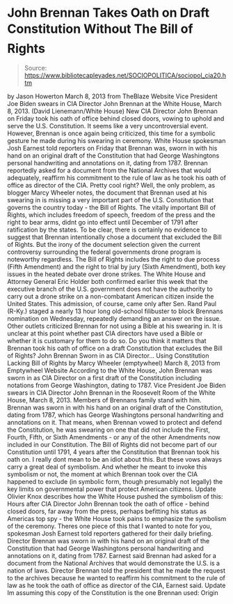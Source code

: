 # John Brennan Takes Oath on Draft Constitution Without The Bill of Rights

> Source: https://www.bibliotecapleyades.net/SOCIOPOLITICA/sociopol_cia20.htm

by Jason Howerton
March 8, 2013
from
TheBlaze Website
Vice President Joe
Biden swears in
CIA Director John Brennan at
the White House, March 8, 2013.
(David Lienemann/White House)
New CIA Director
John Brennan on Friday took his oath of
office behind closed doors, vowing to uphold and serve the U.S.
Constitution. It seems like a very uncontroversial event.
However, Brennan is once again
being criticized, this time for a symbolic gesture he made during his
swearing in ceremony.
White House spokesman Josh Earnest told
reporters on Friday that Brennan was,
sworn in with his hand on an original draft
of the Constitution that had George Washingtons personal handwriting
and annotations on it, dating from 1787.
Brennan reportedly asked for a document from the
National Archives that would adequately,
reaffirm his commitment to the rule of
law as he took his oath of office as director of the CIA.
Pretty cool right?
Well, the only problem,
as blogger Marcy Wheeler notes, the
document that Brennan used at his swearing in is missing a very important
part of the U.S. Constitution that governs the country today - the Bill of
Rights.
The vitally important Bill of Rights, which
includes freedom of speech, freedom of the press and the right to bear arms,
didnt go into effect until December of 1791 after ratification by the
states.
To be clear, there is certainly no evidence to
suggest that Brennan intentionally chose a document that excluded the Bill
of Rights. But the irony of the document selection given the current
controversy surrounding the federal governments drone program is noteworthy
regardless.
The Bill of Rights includes the right to due
process (Fifth Amendment) and the right to trial by jury (Sixth Amendment),
both key issues in the heated debate over drone strikes.
The White House and Attorney General Eric Holder
both
confirmed earlier this week that the executive branch of the U.S.
government does not have the authority to carry out a drone strike on a
non-combatant American citizen inside the United States.
This admission, of course, came only after Sen.
Rand Paul (R-Ky.)
staged a nearly 13 hour long old-school filibuster to block Brennans
nomination on Wednesday, repeatedly demanding an answer on the issue.
Other outlets
criticized Brennan for not using a Bible at his swearing in. It is
unclear at this point whether past CIA directors have used a Bible or
whether it is customary for them to do so.
Do you think it matters that Brennan took his
oath of office on a draft Constitution that excludes the Bill of Rights?
John Brennan Sworn in as CIA Director...
Using Constitution Lacking Bill of Rights
by Marcy Wheeler (emptywheel)
March 8, 2013
from
Emptywheel Website
According to the White House,
John Brennan
was sworn in as
CIA Director on a first draft of the
Constitution including notations from George Washington,
dating to 1787.
Vice President Joe Biden swears in CIA
Director John Brennan in the Roosevelt Room of the White House, March 8,
2013.
Members of Brennans family stand with him.
Brennan was sworn in with his hand on an original draft of the
Constitution, dating from 1787, which has George Washingtons personal
handwriting and annotations on it.
That means, when Brennan vowed to protect and
defend the Constitution, he was swearing on one that did not include the
First, Fourth, Fifth, or Sixth Amendments - or any of the other
Amendments now included in our Constitution.
The
Bill of Rights did not become part of our
Constitution until 1791, 4 years after the Constitution that Brennan took
his oath on.
I really dont mean to be an idiot about this. But these vows always carry a
great deal of symbolism.
And whether he meant to invoke this symbolism or
not, the moment at which Brennan took over the CIA happened to exclude (in
symbolic form, though presumably not legally) the key limits on governmental
power that protect American citizens.
Update
Olivier Knox
describes how the White House pushed the
symbolism of this:
Hours after CIA Director John Brennan took
the oath of office - behind closed doors, far away from the press,
perhaps befitting his status as Americas top spy - the White House took
pains to emphasize the symbolism of the ceremony.
Theres one piece of this that I wanted
to note for you, spokesman Josh Earnest told reporters gathered for
their daily briefing.
Director Brennan was sworn in with his
hand on an original draft of the Constitution that had George
Washingtons personal handwriting and annotations on it, dating from
1787.
Earnest said Brennan had asked for a
document from the National Archives that would demonstrate the U.S. is a
nation of laws.
Director Brennan told the president
that he made the request to the archives because he wanted to
reaffirm his commitment to the rule of law as he took the oath of
office as director of the CIA, Earnest said.
Update
Im assuming this copy of the Constitution is
the one Brennan used:
Origin
